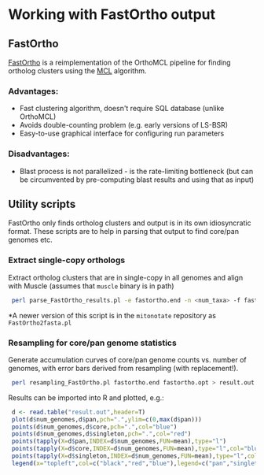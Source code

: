 # Working with FastOrtho output

## FastOrtho 
[FastOrtho](http://enews.patricbrc.org/fastortho/) is a reimplementation of the OrthoMCL pipeline for finding ortholog clusters using the [MCL](http://micans.org/mcl/) algorithm.

### Advantages:
 * Fast clustering algorithm, doesn't require SQL database (unlike OrthoMCL)
 * Avoids double-counting problem (e.g. early versions of LS-BSR)
 * Easy-to-use graphical interface for configuring run parameters 

### Disadvantages:
 * Blast process is not parallelized - is the rate-limiting bottleneck (but can be circumvented by pre-computing blast results and using that as input)

## Utility scripts

FastOrtho only finds ortholog clusters and output is in its own idiosyncratic format. These scripts are to help in parsing that output to find core/pan genomes etc.

### Extract single-copy orthologs

Extract ortholog clusters that are in single-copy in all genomes and align with Muscle (assumes that `muscle` binary is in path)

```bash
 perl parse_FastOrtho_results.pl -e fastortho.end -n <num_taxa> -f fastortho.faa -c concatenated alignment.fasta
```

*A newer version of this script is in the `mitonotate` repository as `FastOrtho2fasta.pl`

### Resampling for core/pan genome statistics

Generate accumulation curves of core/pan genome counts vs. number of genomes, with error bars derived from resampling (with replacement!). 

```bash
 perl resampling_FastOrtho.pl fastortho.end fastortho.opt > result.out
```

Results can be imported into R and plotted, e.g.:

```R
 d <- read.table("result.out",header=T)
 plot(d$num_genomes,d$pan,pch=".",ylim=c(0,max(d$pan)))
 points(d$num_genomes,d$core,pch=".",col="blue")
 points(d$num_genomes,d$singleton,pch=".",col="red")
 points(tapply(X=d$pan,INDEX=d$num_genomes,FUN=mean),type="l")
 points(tapply(X=d$core,INDEX=d$num_genomes,FUN=mean),type="l",col="blue")
 points(tapply(X=d$singleton,INDEX=d$num_genomes,FUN=mean),type="l",col="red")
 legend(x="topleft",col=c("black","red","blue"),legend=c("pan","singleton","core"),lty=1)
```
